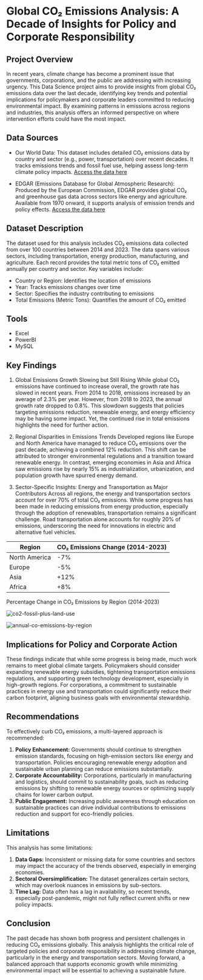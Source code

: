 # Global CO₂ Emissions Analysis: A Decade of Insights for Policy and Corporate Responsibility

## Project Overview
In recent years, climate change has become a prominent issue that governments, corporations, and the public are addressing with increasing urgency. This Data Science project aims to provide insights from global CO₂ emissions data over the last decade, identifying key trends and potential implications for policymakers and corporate leaders committed to reducing environmental impact. By examining patterns in emissions across regions and industries, this analysis offers an informed perspective on where intervention efforts could have the most impact.

## Data Sources

- Our World Data: This dataset includes detailed CO₂ emissions data by country and sector (e.g., power, transportation) over recent decades. It tracks emissions trends and fossil fuel use, helping assess long-term climate policy impacts. [Access the data here](https://ourworldindata.org/co2-emissions)

- EDGAR (Emissions Database for Global Atmospheric Research): Produced by the European Commission, EDGAR provides global CO₂ and greenhouse gas data across sectors like energy and agriculture. Available from 1970 onward, it supports analysis of emission trends and policy effects. [Access the data here](https://edgar.jrc.ec.europa.eu/report_2024)

## Dataset Description
The dataset used for this analysis includes CO₂ emissions data collected from over 100 countries between 2014 and 2023. The data spans various sectors, including transportation, energy production, manufacturing, and agriculture. Each record provides the total metric tons of CO₂ emitted annually per country and sector. Key variables include:
- Country or Region: Identifies the location of emissions
- Year: Tracks emissions changes over time
- Sector: Specifies the industry contributing to emissions
- Total Emissions (Metric Tons): Quantifies the amount of CO₂ emitted

## Tools

- Excel
- PowerBI
- MySQL

## Key Findings

1. Global Emissions Growth Slowing but Still Rising
While global CO₂ emissions have continued to increase overall, the growth rate has slowed in recent years. From 2014 to 2018, emissions increased by an average of 2.3% per year. However, from 2018 to 2023, the annual growth rate dropped to 0.8%. This slowdown suggests that policies targeting emissions reduction, renewable energy, and energy efficiency may be having some impact. Yet, the continued rise in total emissions highlights the need for further action.

2. Regional Disparities in Emissions Trends
Developed regions like Europe and North America have managed to reduce CO₂ emissions over the past decade, achieving a combined 12% reduction. This shift can be attributed to stronger environmental regulations and a transition toward renewable energy. In contrast, emerging economies in Asia and Africa saw emissions rise by nearly 15% as industrialization, urbanization, and population growth have spurred energy demand.

3. Sector-Specific Insights: Energy and Transportation as Major Contributors
Across all regions, the energy and transportation sectors account for over 70% of total CO₂ emissions. While some progress has been made in reducing emissions from energy production, especially through the adoption of renewables, transportation remains a significant challenge. Road transportation alone accounts for roughly 20% of emissions, underscoring the need for innovations in electric and alternative fuel vehicles.

| Region         | CO₂ Emissions Change (2014-2023) |
|----------------|----------------------------------|
| North America  | -7%                              |
| Europe         | -5%                              |
| Asia           | +12%                             |
| Africa         | +8%                              |

Percentage Change in CO₂ Emissions by Region (2014-2023)


![co2-fossil-plus-land-use](https://github.com/user-attachments/assets/b93da03a-2a15-4742-ae85-bf3ce2a0bb02)

![annual-co-emissions-by-region](https://github.com/user-attachments/assets/528e582b-43a8-47d3-bd53-c9c7287af4c5)


## Implications for Policy and Corporate Action
These findings indicate that while some progress is being made, much work remains to meet global climate targets. Policymakers should consider expanding renewable energy subsidies, tightening transportation emissions regulations, and supporting green technology development, especially in high-growth regions. For corporations, a commitment to sustainable practices in energy use and transportation could significantly reduce their carbon footprint, aligning business goals with environmental stewardship.

## Recommendations

To effectively curb CO₂ emissions, a multi-layered approach is recommended:
1. **Policy Enhancement:** Governments should continue to strengthen emission standards, focusing on high-emission sectors like energy and transportation. Policies encouraging renewable energy adoption and sustainable urban planning can reduce emissions substantially.
2. **Corporate Accountability:** Corporations, particularly in manufacturing and logistics, should commit to sustainability goals, such as reducing emissions by shifting to renewable energy sources or optimizing supply chains for lower carbon output.
3. **Public Engagement:** Increasing public awareness through education on sustainable practices can drive individual contributions to emissions reduction and support for eco-friendly policies.

## Limitations

This analysis has some limitations:
1. **Data Gaps:** Inconsistent or missing data for some countries and sectors may impact the accuracy of the trends observed, especially in emerging economies.
2. **Sectoral Oversimplification:** The dataset generalizes certain sectors, which may overlook nuances in emissions by sub-sectors.
3. **Time Lag:** Data often has a lag in availability, so recent trends, especially post-pandemic, might not fully reflect current shifts or new policy impacts.

## Conclusion
The past decade has shown both progress and persistent challenges in reducing CO₂ emissions globally. This analysis highlights the critical role of targeted policies and corporate responsibility in addressing climate change, particularly in the energy and transportation sectors. Moving forward, a balanced approach that supports economic growth while minimizing environmental impact will be essential to achieving a sustainable future.

